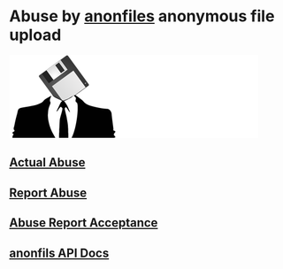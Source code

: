 # Abuse by [anonfiles](https://anonfiles.com) anonymous file upload
![Abuse by anonfiles](./public/docs/api/index_files/logo.png?raw=true "Abuse by anonfiles")
## [Actual Abuse](http://github.com/noud/anonfiles-api/blob/master/abuse.txt)
## [Report Abuse](http://github.com/noud/anonfiles-api/blob/master/doc/Screenshot_from_2021-01-29_05-18-25.png)
## [Abuse Report Acceptance](http://github.com/noud/anonfiles-api/blob/master/doc/Screenshot_from_2021-01-29_05-20-10.png)
## [anonfils API Docs](http://github.com/noud/anonfiles-api/blob/master/public/docs/api/index.html)